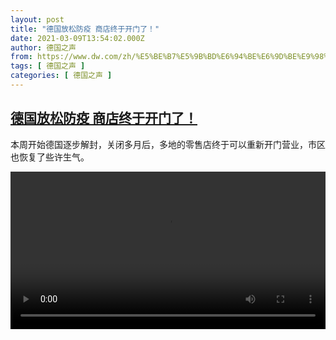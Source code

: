 ```yaml
---
layout: post
title: "德国放松防疫 商店终于开门了！"
date: 2021-03-09T13:54:02.000Z
author: 德国之声
from: https://www.dw.com/zh/%E5%BE%B7%E5%9B%BD%E6%94%BE%E6%9D%BE%E9%98%B2%E7%96%AB%20%E5%95%86%E5%BA%97%E7%BB%88%E4%BA%8E%E5%BC%80%E9%97%A8%E4%BA%86%EF%BC%81/a-56816121
tags: [ 德国之声 ]
categories: [ 德国之声 ]
---
```

<!--1615298042000-->
[德国放松防疫 商店终于开门了！](https://www.dw.com/zh/%E5%BE%B7%E5%9B%BD%E6%94%BE%E6%9D%BE%E9%98%B2%E7%96%AB%20%E5%95%86%E5%BA%97%E7%BB%88%E4%BA%8E%E5%BC%80%E9%97%A8%E4%BA%86%EF%BC%81/a-56816121)
------

<div>
<p>本周开始德国逐步解封，关闭多月后，多地的零售店终于可以重新开门营业，市区也恢复了些许生气。</small></p><video src="https://tvdownloaddw-a.akamaihd.net/dwtv_video/flv/vdt_zh/2021/bchi210309_001_55588bchi_210309_reopen_sd_sor.mp4" controls style="width:100%"></video>
</div>
